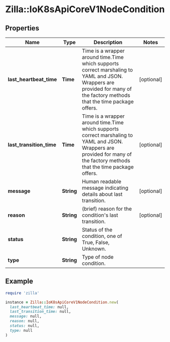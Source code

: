 # Zilla::IoK8sApiCoreV1NodeCondition

## Properties

| Name | Type | Description | Notes |
| ---- | ---- | ----------- | ----- |
| **last_heartbeat_time** | **Time** | Time is a wrapper around time.Time which supports correct marshaling to YAML and JSON.  Wrappers are provided for many of the factory methods that the time package offers. | [optional] |
| **last_transition_time** | **Time** | Time is a wrapper around time.Time which supports correct marshaling to YAML and JSON.  Wrappers are provided for many of the factory methods that the time package offers. | [optional] |
| **message** | **String** | Human readable message indicating details about last transition. | [optional] |
| **reason** | **String** | (brief) reason for the condition&#39;s last transition. | [optional] |
| **status** | **String** | Status of the condition, one of True, False, Unknown. |  |
| **type** | **String** | Type of node condition. |  |

## Example

```ruby
require 'zilla'

instance = Zilla::IoK8sApiCoreV1NodeCondition.new(
  last_heartbeat_time: null,
  last_transition_time: null,
  message: null,
  reason: null,
  status: null,
  type: null
)
```

